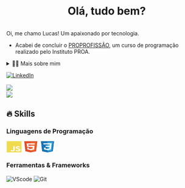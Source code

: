 <div id="user-content-toc">
  <ul align="center">
    <summary><h1 style="display: inline-block">Olá, tudo bem?</h1></summary>
</div>

<p>
  Oi, me chamo Lucas! Um apaixonado por tecnologia.

  - Acabei de concluir o [PROPROFISSÃO](https://www.proa.org.br/proprofissao/), um curso de programação realizado pelo Instituto PROA.
</p>

<details>
  <summary>👨‍💻 Mais sobre mim</summary>

  - 💬 Tenho experiência com HTML & CSS. Também sou Fundador da plataforma chamada "Impacto", tenho muito orgulho do que meus colegas e eu desenvolvemos pois acreditamos que isso pode mudar a sociedade. A plataforma ainda está em desenvolvimento.

  - 🎶 Me considero uma pessoa muito comunicativa e gosto de música e dança.
</details>

[![LinkedIn](https://img.shields.io/badge/LinkedIn-0077B5?style=for-the-badge&logo=linkedin&logoColor=white)](https://www.linkedin.com/in/lucas-tomaz-monteiro-331149270/)

<div display="flex">
  
  <div>
    <a href="https://github.com/anuraghazra/github-readme-stats">
  <img height=200 align="center" src="https://github-readme-stats.vercel.app/api?username=LucasLTM&theme=transparent&rank_icon=github" />
</a>
  </div>

  <div>
    <a href="https://github.com/anuraghazra/convoychat">
  <img height=200 align="center" src="https://github-readme-stats.vercel.app/api/top-langs?username=LucasLTM&layout=compact&langs_count=8&card_width=320&theme=transparent" />
</a>
  </div>
  
</div>

<!-- Portfolio -->

## 🔥 Skills

  <div style="flex-basis: 48%;">
    <h3>Linguagens de Programação</h3>
    <img align="center" alt="Js" height="30" width="40" src="https://raw.githubusercontent.com/devicons/devicon/master/icons/javascript/javascript-plain.svg">
    <img align="center" alt="HTML" height="30" width="40" src="https://raw.githubusercontent.com/devicons/devicon/master/icons/html5/html5-original.svg">
    <img align="center" alt="CSS" height="30" width="40" src="https://raw.githubusercontent.com/devicons/devicon/master/icons/css3/css3-original.svg">
  </div>
  
  <div style="flex-basis: 48%;">
    <h3>Ferramentas & Frameworks</h3>
    <img align="center" alt="VScode" height="30" width="40" src="https://cdn.jsdelivr.net/gh/devicons/devicon/icons/vscode/vscode-original.svg">
    <img align="center" alt="Git" height="30" width="40" src="https://cdn.jsdelivr.net/gh/devicons/devicon/icons/git/git-original.svg">
  </div>
